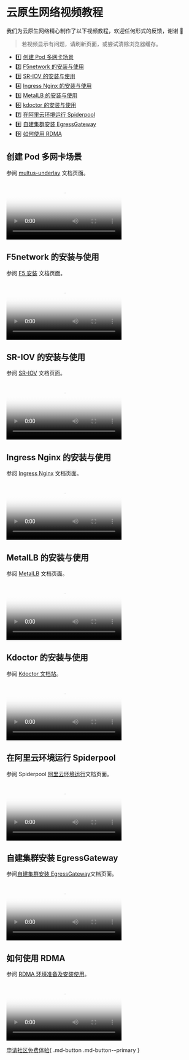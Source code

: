 # 云原生网络视频教程

我们为云原生网络精心制作了以下视频教程，欢迎任何形式的反馈，谢谢 🙏

> 若视频显示有问题，请刷新页面，或尝试清除浏览器缓存。

<div class="grid cards" markdown>

- :one: [创建 Pod 多网卡场景](#pod)
- :two: [F5network 的安装与使用](#f5network)
- :three: [SR-IOV 的安装与使用](#sr-iov)
- :four: [Ingress Nginx 的安装与使用](#ingress-nginx)
- :five: [MetalLB 的安装与使用](#metallb)
- :six: [kdoctor 的安装与使用](#kdoctor)
- :seven: [在阿里云环境运行 Spiderpool](#spiderpool)
- :eight: [自建集群安装 EgressGateway](#_EgressGateway)
- :nine: [如何使用 RDMA](#_RDMA)

</div>

## 创建 Pod 多网卡场景

参阅 [multus-underlay](../network/modules/multus-underlay/index.md) 文档页面。

<div class="responsive-video-container">
<video controls src="https://harbor-test2.cn-sh2.ufileos.com/docs/videos/pod-cnis.mp4" preload="metadata" poster="images/net-cnis.png"></video>
</div>

## F5network 的安装与使用

参阅 [F5 安装](../network/modules/f5networks/install.md) 文档页面。

<div class="responsive-video-container">
<video controls src="https://harbor-test2.cn-sh2.ufileos.com/docs/videos/f5network.mp4" preload="metadata" poster="images/net-f5.png"></video>
</div>

## SR-IOV 的安装与使用

参阅 [SR-IOV](../network/modules/multus-underlay/sriov.md) 文档页面。

<div class="responsive-video-container">
<video controls src="https://harbor-test2.cn-sh2.ufileos.com/docs/videos/SR-IOV.mp4" preload="metadata" poster="images/net-sriov.png"></video>
</div>

## Ingress Nginx 的安装与使用

参阅 [Ingress Nginx](../network/modules/ingress-nginx/index.md) 文档页面。

<div class="responsive-video-container">
<video controls src="https://harbor-test2.cn-sh2.ufileos.com/docs/videos/ingress-nginx.mp4" preload="metadata" poster="images/net-nginx.png"></video>
</div>

## MetalLB 的安装与使用

参阅 [MetalLB](../network/modules/metallb/index.md) 文档页面。

<div class="responsive-video-container">
<video controls src="https://harbor-test2.cn-sh2.ufileos.com/docs/videos/MetalLB.mp4" preload="metadata" poster="images/net-metallb.png"></video>
</div>

## Kdoctor 的安装与使用

参阅 [Kdoctor 文档站](https://kdoctor-io.github.io/kdoctor/v0.1/)。

<div class="responsive-video-container">
<video controls src="https://harbor-test2.cn-sh2.ufileos.com/docs/videos/kdoctor.mp4" preload="metadata" poster="images/net-kdoctor.jpg"></video>
</div>

## 在阿里云环境运行 Spiderpool

参阅 Spiderpool [阿里云环境运行](https://docs.daocloud.io/network/modules/spiderpool/alibabacloud.html)文档页面。

<div class="responsive-video-container">
<video controls src="https://harbor-test2.cn-sh2.ufileos.com/docs/videos/alicloud.mp4" preload="metadata" poster="images/net-spiderpool.jpeg"></video>
</div>

## 自建集群安装 EgressGateway

参阅[自建集群安装 EgressGateway](https://spidernet-io.github.io/egressgateway/dev/zh/usage/Install/#egressgateway_1)文档页面。

<div class="responsive-video-container">
<video controls src="https://harbor-test2.cn-sh2.ufileos.com/docs/videos/egress-gw.mp4" preload="metadata" poster="images/egress.jpg"></video>
</div>

## 如何使用 RDMA

参阅 [RDMA 环境准备及安装使用](../network/modules/spiderpool/install/rdmapara.md)。

<div class="responsive-video-container">
<video controls src="https://harbor-test2.cn-sh2.ufileos.com/docs/videos/rdma.mp4" preload="metadata" poster="images/rdma.jpg"></video>
</div>

[申请社区免费体验](../dce/license0.md){ .md-button .md-button--primary }

